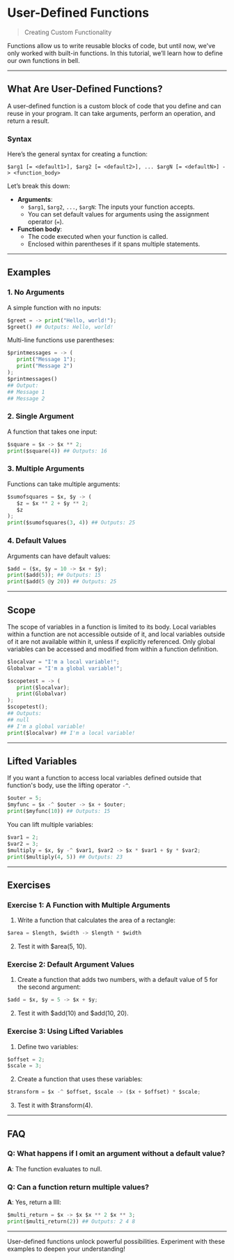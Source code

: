 # User-Defined Functions

> Creating Custom Functionality

Functions allow us to write reusable blocks of code, but until now, we've only worked with built-in functions. In this tutorial, we’ll learn how to define our own functions in bell.

---

## What Are User-Defined Functions?

A user-defined function is a custom block of code that you define and can reuse in your program. It can take arguments, perform an operation, and return a result.

### Syntax

Here’s the general syntax for creating a function:

`$arg1 [= <default1>], $arg2 [= <default2>], ... $argN [= <defaultN>] -> <function_body>`

Let’s break this down:

- **Arguments**:
  - `$arg1`, `$arg2`, `...`, `$argN`: The inputs your function accepts.
  - You can set default values for arguments using the assignment operator (`=`).
- **Function body**:
  - The code executed when your function is called.
  - Enclosed within parentheses if it spans multiple statements.

---

## Examples

### 1. No Arguments

A simple function with no inputs:

```py
$greet = -> print("Hello, world!");
$greet() ## Outputs: Hello, world!
```

Multi-line functions use parentheses:

```py
$printmessages = -> (
   print("Message 1");
   print("Message 2")
);
$printmessages()
## Output:
## Message 1
## Message 2
```

### 2. Single Argument

A function that takes one input:

```py
$square = $x -> $x ** 2;
print($square(4)) ## Outputs: 16
```

### 3. Multiple Arguments

Functions can take multiple arguments:

```py
$sumofsquares = $x, $y -> (
   $z = $x ** 2 + $y ** 2;
   $z
);
print($sumofsquares(3, 4)) ## Outputs: 25
```

### 4. Default Values

Arguments can have default values:

```py
$add = ($x, $y = 10 -> $x + $y);
print($add(5)); ## Outputs: 15
print($add(5 @y 20)) ## Outputs: 25
```

---

## Scope

The scope of variables in a function is limited to its body. Local variables within a function are not accessible outside of it, and local variables outside of it are not available within it, unless if explicitly referenced. Only global variables can be accessed and modified from within a function definition.

```py
$localvar = "I'm a local variable!";
Globalvar = "I'm a global variable!";

$scopetest = -> (
   print($localvar);
   print(Globalvar)
);
$scopetest();
## Outputs:
## null
## I'm a global variable!
print($localvar) ## I'm a local variable!
```

---

## Lifted Variables

If you want a function to access local variables defined outside that function's body, use the lifting operator `-^`.

```py
$outer = 5;
$myfunc = $x -^ $outer -> $x + $outer;
print($myfunc(10)) ## Outputs: 15
```

You can lift multiple variables:

```py
$var1 = 2;
$var2 = 3;
$multiply = $x, $y -^ $var1, $var2 -> $x * $var1 + $y * $var2;
print($multiply(4, 5)) ## Outputs: 23
```

---

## Exercises

### Exercise 1: A Function with Multiple Arguments

1. Write a function that calculates the area of a rectangle:

```py
$area = $length, $width -> $length * $width
```

2. Test it with $area(5, 10).

### Exercise 2: Default Argument Values

1. Create a function that adds two numbers, with a default value of 5 for the second argument:

```py
$add = $x, $y = 5 -> $x + $y;
```

2. Test it with $add(10) and $add(10, 20).

### Exercise 3: Using Lifted Variables

1. Define two variables:

```py
$offset = 2;
$scale = 3;
```

2. Create a function that uses these variables:

```py
$transform = $x -^ $offset, $scale -> ($x + $offset) * $scale;
```

3. Test it with $transform(4).

---

## FAQ

### Q: What happens if I omit an argument without a default value?

**A**: The function evaluates to null.

### Q: Can a function return multiple values?

**A**: Yes, return a llll:

```py
$multi_return = $x -> $x $x ** 2 $x ** 3;
print($multi_return(2)) ## Outputs: 2 4 8
```

---

User-defined functions unlock powerful possibilities. Experiment with these examples to deepen your understanding!
